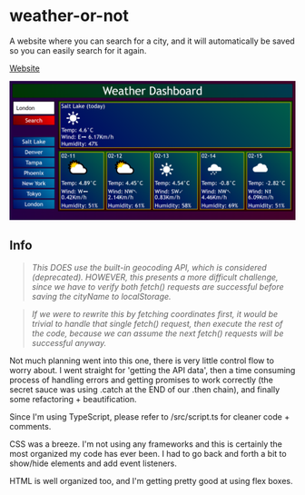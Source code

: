 # weather-or-not

A website where you can search for a city, and it will automatically be saved so you can easily search for it again.

[Website](https://lord-xld3.github.io/weather-or-not/)

![Demo image](./build/images/weatherdemo.PNG)

## Info

>*This DOES use the built-in geocoding API, which is considered (deprecated). HOWEVER, this presents a more difficult challenge, since we have to verify both fetch() requests are successful before saving the cityName to localStorage.*

>*If we were to rewrite this by fetching coordinates first, it would be trivial to handle that single fetch() request, then execute the rest of the code, because we can assume the next fetch() requests will be successful anyway.*

Not much planning went into this one, there is very little control flow to worry about. I went straight for 'getting the API data', then a time consuming process of handling errors and getting promises to work correctly (the secret sauce was using .catch at the END of our .then chain), and finally some refactoring + beautification.

Since I'm using TypeScript, please refer to /src/script.ts for cleaner code + comments.

CSS was a breeze. I'm not using any frameworks and this is certainly the most organized my code has ever been. I had to go back and forth a bit to show/hide elements and add event listeners.

HTML is well organized too, and I'm getting pretty good at using flex boxes.